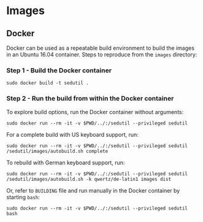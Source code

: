 # Images

## Docker

Docker can be used as a repeatable build environment to build the images in an Ubuntu 16.04 container.  Steps to reproduce from the `images` directory:


### Step 1 - Build the Docker container

    sudo docker build -t sedutil .

### Step 2 - Run the build from within the Docker container

To explore build options, run the Docker container without arguments:

    sudo docker run --rm -it -v $PWD/../:/sedutil --privileged sedutil

For a complete build with US keyboard support, run:

    sudo docker run --rm -it -v $PWD/../:/sedutil --privileged sedutil /sedutil/images/autobuild.sh complete

To rebuild with German keyboard support, run:

    sudo docker run --rm -it -v $PWD/../:/sedutil --privileged sedutil /sedutil/images/autobuild.sh -k qwertz/de-latin1 images dist

Or, refer to `BUILDING` file and run manually in the Docker container by
starting `bash`:

    sudo docker run --rm -it -v $PWD/../:/sedutil --privileged sedutil bash
